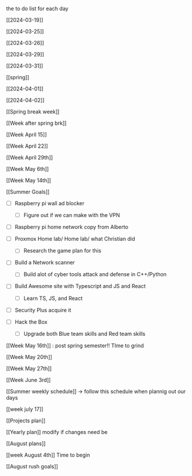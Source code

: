 the to do list for each day 



[[2024-03-19]]

[[2024-03-25]]

[[2024-03-26]]

[[2024-03-29]]

[[2024-03-31]]

[[spring]]

[[2024-04-01]]


[[2024-04-02]]

[[Spring break week]]



[[Week after spring brk]]



[[Week April 15]] 


[[Week April 22]]

[[Week April 29th]]


[[Week May 6th]]


[[Week May 14th]]



 [[Summer Goals]] 

- [ ] Raspberry pi wall ad blocker 
	- [ ] Figure out if we can make with the VPN

- [ ] Raspberry pi home network copy from Alberto 

- [ ] Proxmox Home lab/ Home lab/ what Christian did
	- [ ]  Research the game plan for this 

- [ ] Build a Network scanner 
	- [ ] Build alot of cyber tools attack and defense in C++/Python 

- [ ] Build Awesome site with  Typescript and JS and React 
	- [ ] Learn TS, JS,  and React 

- [ ] Security Plus acquire it 

- [ ] Hack the Box 
	- [ ] Upgrade both Blue team skills and Red team skills 

[[Week May 16th]] : post spring semester!! TIme to grind 


[[Week May 20th]]


[[Week May 27th]]


[[Week June 3rd]]

[[Summer weekly schedule]] -> follow this schedule when plannig out our days 


[[week july 17]]

[[Projects plan]]

[[Yearly plan]] modify if changes need be 


[[August plans]]

[[week August 4th]] Time to begin


[[August rush goals]]